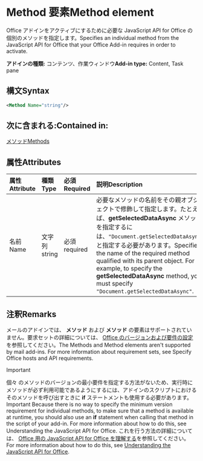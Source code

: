 # <a name="method-element"></a><span data-ttu-id="2d721-101">Method 要素</span><span class="sxs-lookup"><span data-stu-id="2d721-101">Method element</span></span>

<span data-ttu-id="2d721-102">Office アドインをアクティブにするために必要な JavaScript API for Office の個別のメソッドを指定します。</span><span class="sxs-lookup"><span data-stu-id="2d721-102">Specifies an individual method from the JavaScript API for Office that your Office Add-in requires in order to activate.</span></span>

<span data-ttu-id="2d721-103">**アドインの種類:** コンテンツ、作業ウィンドウ</span><span class="sxs-lookup"><span data-stu-id="2d721-103">**Add-in type:** Content, Task pane</span></span>

## <a name="syntax"></a><span data-ttu-id="2d721-104">構文</span><span class="sxs-lookup"><span data-stu-id="2d721-104">Syntax</span></span>

```XML
<Method Name="string"/>
```

## <a name="contained-in"></a><span data-ttu-id="2d721-105">次に含まれる:</span><span class="sxs-lookup"><span data-stu-id="2d721-105">Contained in:</span></span>

[<span data-ttu-id="2d721-106">メソッド</span><span class="sxs-lookup"><span data-stu-id="2d721-106">Methods</span></span>](methods.md)

## <a name="attributes"></a><span data-ttu-id="2d721-107">属性</span><span class="sxs-lookup"><span data-stu-id="2d721-107">Attributes</span></span>

|<span data-ttu-id="2d721-108">**属性**</span><span class="sxs-lookup"><span data-stu-id="2d721-108">**Attribute**</span></span>|<span data-ttu-id="2d721-109">**種類**</span><span class="sxs-lookup"><span data-stu-id="2d721-109">**Type**</span></span>|<span data-ttu-id="2d721-110">**必須**</span><span class="sxs-lookup"><span data-stu-id="2d721-110">**Required**</span></span>|<span data-ttu-id="2d721-111">**説明**</span><span class="sxs-lookup"><span data-stu-id="2d721-111">**Description**</span></span>|
|:-----|:-----|:-----|:-----|
|<span data-ttu-id="2d721-112">名前</span><span class="sxs-lookup"><span data-stu-id="2d721-112">Name</span></span>|<span data-ttu-id="2d721-113">文字列</span><span class="sxs-lookup"><span data-stu-id="2d721-113">string</span></span>|<span data-ttu-id="2d721-114">必須</span><span class="sxs-lookup"><span data-stu-id="2d721-114">required</span></span>|<span data-ttu-id="2d721-p101">必要なメソッドの名前をその親オブジェクトで修飾して指定します。たとえば、**getSelectedDataAsync** メソッドを指定するには、`"Document.getSelectedDataAsync"` と指定する必要があります。</span><span class="sxs-lookup"><span data-stu-id="2d721-p101">Specifies the name of the required method qualified with its parent object. For example, to specify the  **getSelectedDataAsync** method, you must specify `"Document.getSelectedDataAsync"`.</span></span>|

## <a name="remarks"></a><span data-ttu-id="2d721-117">注釈</span><span class="sxs-lookup"><span data-stu-id="2d721-117">Remarks</span></span>

<span data-ttu-id="2d721-118">メールのアドインでは、 **メソッド** および **メソッド** の要素はサポートされていません。要求セットの詳細については、 [Office のバージョンおよび要件の設定](https://docs.microsoft.com/office/dev/add-ins/develop/office-versions-and-requirement-sets)を参照してください。</span><span class="sxs-lookup"><span data-stu-id="2d721-118">The  Methods and Method elements aren't supported by mail add-ins. For more information about requirement sets, see Specify Office hosts and API requirements.</span></span>

> [!IMPORTANT] 
> <span data-ttu-id="2d721-119">個々 のメソッドのバージョンの最小要件を指定する方法がないため、実行時にメソッドが必ず利用可能であるようにするには、アドインのスクリプトにおけるそのメソッドを呼び出すときに **if**  ステートメントも使用する必要があります。</span><span class="sxs-lookup"><span data-stu-id="2d721-119">Important  Because there is no way to specify the minimum version requirement for individual methods, to make sure that a method is available at runtime, you should also use an  **if** statement when calling that method in the script of your add-in. For more information about how to do this, see Understanding the JavaScript API for Office.</span></span> <span data-ttu-id="2d721-120">これを行う方法の詳細については、 [Office 用の  JavaScript API for Office を理解する](https://docs.microsoft.com/office/dev/add-ins/develop/understanding-the-javascript-api-for-office)を参照してください。</span><span class="sxs-lookup"><span data-stu-id="2d721-120">For more information about how to do this, see [Understanding the JavaScript API for Office](https://docs.microsoft.com/office/dev/add-ins/develop/understanding-the-javascript-api-for-office).</span></span>

